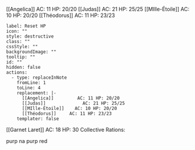 [[Angelica]]         AC: 11 HP: 20/20
[[Judas]]              AC: 21 HP: 25/25
[[MIlle-Étoile]]    AC: 10 HP: 20/20
[[Théodorus]]     AC: 11 HP: 23/23
```meta-bind-button
label: Reset HP
icon: ""
style: destructive
class: ""
cssStyle: ""
backgroundImage: ""
tooltip: ""
id: ""
hidden: false
actions:
  - type: replaceInNote
    fromLine: 1
    toLine: 4
    replacement: |-
      [[Angelica]]         AC: 11 HP: 20/20
      [[Judas]]              AC: 21 HP: 25/25
      [[MIlle-Étoile]]    AC: 10 HP: 20/20
      [[Théodorus]]     AC: 11 HP: 23/23
    templater: false

```

[[Garnet Laret]]   AC: 18 HP: 30 
Collective Rations: 


purp
na
purp
red